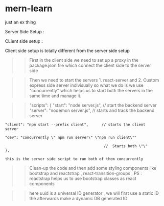 # mern-learn
just an ex thing

Server Side Setup :

>>


CLient side setup :

  Client side setup is totally different from the server side setup 
  >> First in the client side we need to set up a proxy in the package.json file which connect the client side to the server side 
  
  >> Then we need to start the servers  1. react-server  and 2. Custom express side server  indivisually so what we do is we use
      "concurrently" which helps us to start both the servers in the same time and manage it.

  >> "scripts": {
    "start": "node server.js",                  // start the backend server
    "server": "nodemon server.js",              // starts and track the backend server
    
    "client": "npm start --prefix client",      // starts the client server

    "dev": "concurrently \" npm run server\" \"npm run client\""

                                                 //  Starts both \"\"
    },

    this is the server side script to run both of them concurrently


>> Clean-up the code and then add some styling components like bootstrap and reactstrap , react-transition-groups , PS : reactstrap helps us to use bootstrap classes as react components

>> here uuid is a universal ID generator , we will first use a static ID the afterwards make a dynamic DB generated ID